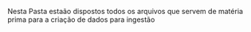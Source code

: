 Nesta Pasta estaão dispostos todos os arquivos que servem de matéria prima para a criação de dados para ingestão
